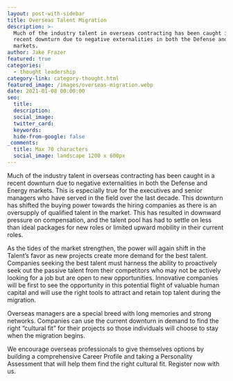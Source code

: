 ```yaml
---
layout: post-with-sidebar
title: Overseas Talent Migration
description: >-
  Much of the industry talent in overseas contracting has been caught in a
  recent downturn due to negative externalities in both the Defense and Energy
  markets. 
author: Jake Frazer
featured: true
categories:
  - thought leadership
category-link: category-thought.html
featured_image: /images/overseas-migration.webp
date: 2021-01-08 00:00:00
seo:
  title:
  description:
  social_image:
  twitter_card:
  keywords:
  hide-from-google: false
_comments:
  title: Max 70 characters
  social_image: landscape 1200 x 600px
---
```

Much of the industry talent in overseas contracting has been caught in a recent downturn due to negative externalities in both the Defense and Energy markets. This is especially true for the executives and senior managers who have served in the field over the last decade. This downturn has shifted the buying power towards the hiring companies as there is an oversupply of qualified talent in the market. This has resulted in downward pressure on compensation, and the talent pool has had to settle on less than ideal packages for new roles or limited upward mobility in their current roles.

As the tides of the market strengthen, the power will again shift in the Talent’s favor as new projects create more demand for the best talent. Companies seeking the best talent must harness the ability to proactively seek out the passive talent from their competitors who may not be actively looking for a job but are open to new opportunities. Innovative companies will be first to see the opportunity in this potential flight of valuable human capital and will use the right tools to attract and retain top talent during the migration. &nbsp;&nbsp;

Overseas managers are a special breed with long memories and strong networks. Companies can use the current downturn in demand to find the right “cultural fit” for their projects so those individuals will choose to stay when the migration begins.

We encourage overseas professionals to give themselves options by building a comprehensive Career Profile and taking a Personality Assessment that will help them find the right cultural fit. Register now with us.